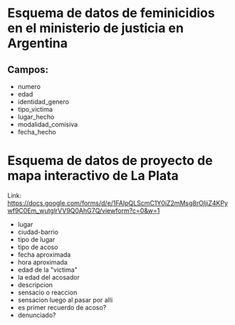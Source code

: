 # Esquema de datos de feminicidios en el ministerio de justicia en Argentina

## Campos: 

* numero
* edad
* identidad_genero
* tipo_victima
* lugar_hecho
* modalidad_comisiva
* fecha_hecho


# Esquema de datos de proyecto de mapa interactivo de La Plata

Link: https://docs.google.com/forms/d/e/1FAIpQLScmC1Y0iZ2mMsg8rOIjiZ4KPywf9C0Em_wutglrVV9Q0AhG7Q/viewform?c=0&w=1

* lugar
* ciudad-barrio
* tipo de lugar
* tipo de acoso
* fecha aproximada
* hora aproximada
* edad de la "victima"
* la edad del acosador
* descripcion
* sensacio o reaccion
* sensacion luego al pasar por alli
* es primer recuerdo de acoso?
* denunciado?

